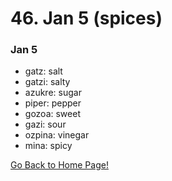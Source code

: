 # 46. Jan 5 (spices)

### Jan 5
* gatz: salt
* gatzi: salty
* azukre: sugar
* piper: pepper
* gozoa: sweet
* gazi: sour
* ozpina: vinegar
* mina: spicy

[ Go Back to Home Page!](..)
